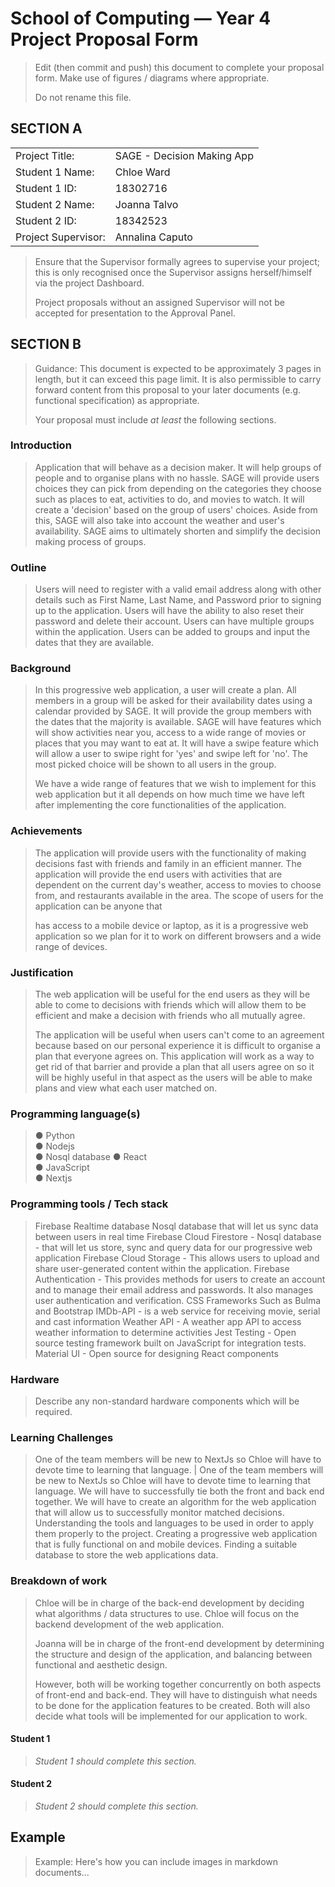 # School of Computing &mdash; Year 4 Project Proposal Form

> Edit (then commit and push) this document to complete your proposal form.
> Make use of figures / diagrams where appropriate.
>
> Do not rename this file.

## SECTION A

|                     |                                 |
|---------------------|---------------------------------|
|Project Title:       | SAGE - Decision Making App      |
|Student 1 Name:      | Chloe Ward                      |
|Student 1 ID:        | 18302716                        |
|Student 2 Name:      | Joanna Talvo                    |
|Student 2 ID:        | 18342523                        |
|Project Supervisor:  | Annalina Caputo                 |

> Ensure that the Supervisor formally agrees to supervise your project; this is only recognised once the
> Supervisor assigns herself/himself via the project Dashboard.
>
> Project proposals without an assigned
> Supervisor will not be accepted for presentation to the Approval Panel.

## SECTION B

> Guidance: This document is expected to be approximately 3 pages in length, but it can exceed this page limit.
> It is also permissible to carry forward content from this proposal to your later documents (e.g. functional
> specification) as appropriate.
>
> Your proposal must include *at least* the following sections.


### Introduction

> Application that will behave as a decision maker. It will help groups
> of people and to organise plans with no hassle. SAGE will provide
> users choices they can pick from depending on the categories they
> choose such as places to eat, activities to do, and movies to watch.
> It will create a 'decision' based on the group of users\' choices.
> Aside from this, SAGE will also take into account the weather and
> user's availability. SAGE aims to ultimately shorten and simplify the
> decision making process of groups.

### Outline

> Users will need to register with a valid email address along with
> other details such as First Name, Last Name, and Password prior to
> signing up to the application. Users will have the ability to also
> reset their password and delete their account. Users can have multiple
> groups within the application. Users can be added to groups and input
> the dates that they are available.

### Background

> In this progressive web application, a user will create a plan. All
> members in a group will be asked for their availability dates using a
> calendar provided by SAGE. It will provide the group members with the
> dates that the majority is available. SAGE will have features which
> will show activities near you, access to a wide range of movies or
> places that you may want to eat at. It will have a swipe feature which
> will allow a user to swipe right for 'yes' and swipe left for 'no'.
> The most picked choice will be shown to all users in the group.
>
> We have a wide range of features that we wish to implement for this
> web application but it all depends on how much time we have left after
> implementing the core functionalities of the application.

### Achievements

> The application will provide users with the functionality of making
> decisions fast with friends and family in an efficient manner. The
> application will provide the end users with activities that are
> dependent on the current day\'s weather, access to movies to choose
> from, and restaurants available in the area. The scope of users for
> the application can be anyone that
>
> has access to a mobile device or laptop, as it is a progressive web
> application so we plan for it to work on different browsers and a wide
> range of devices.


### Justification

> The web application will be useful for the end users as they will be
> able to come to decisions with friends which will allow them to be
> efficient and make a decision with friends who all mutually agree.
>
> The application will be useful when users can't come to an agreement
> because based on our personal experience it is difficult to organise a
> plan that everyone agrees on. This application will work as a way to
> get rid of that barrier and provide a plan that all users agree on so
> it will be highly useful in that aspect as the users will be able to
> make plans and view what each user matched on.


### Programming language(s)


> ●  Python         
> ●  Nodejs         
> ●  Nosql database
> ●  React          
> ●  JavaScript   
> ●  Nextjs

### Programming tools / Tech stack

> Firebase Realtime database
> Nosql database that will let us sync data between users in real time
> Firebase Cloud Firestore - Nosql database - that will let us store, sync and query data for our progressive web application
> Firebase Cloud Storage - This allows users to upload and share user-generated content within the application.
> Firebase Authentication - This provides methods for users to create an account and to manage their email address and passwords. It also manages user authentication and verification.
> CSS Frameworks Such as Bulma and Bootstrap
> IMDb-API - is a web service for receiving movie, serial and cast information
> Weather API - A weather app API to access weather information to determine activities 
> Jest Testing - Open source testing framework built on JavaScript for integration tests.
> Material UI - Open source for designing React components


### Hardware

> Describe any non-standard hardware components which will be required.

### Learning Challenges

> One of the team members will be new to NextJs so Chloe will have to devote time to learning that language.                                       |
> One of the team members will be new to NextJs so Chloe will have to devote time to learning that language.
> We will have to successfully tie both the front and back end together.
> We will have to create an algorithm for the web application that will allow us to successfully monitor matched decisions.
> Understanding the tools and languages to be used in order to apply them properly to the project.
> Creating a progressive web application that is fully functional on and mobile devices.
> Finding a suitable database to store the web applications data.

### Breakdown of work

> Chloe will be in charge of the back-end development by deciding what
> algorithms / data structures to use. Chloe will focus on the backend
> development of the web application.
>
> Joanna will be in charge of the front-end development by determining
> the structure and design of the application, and balancing between
> functional and aesthetic design.
>
> However, both will be working together concurrently on both aspects of
> front-end and back-end. They will have to distinguish what needs to be
> done for the application features to be created. Both will also decide
> what tools will be implemented for our application to work.

#### Student 1

> *Student 1 should complete this section.*

#### Student 2

> *Student 2 should complete this section.*

## Example

> Example: Here's how you can include images in markdown documents...

